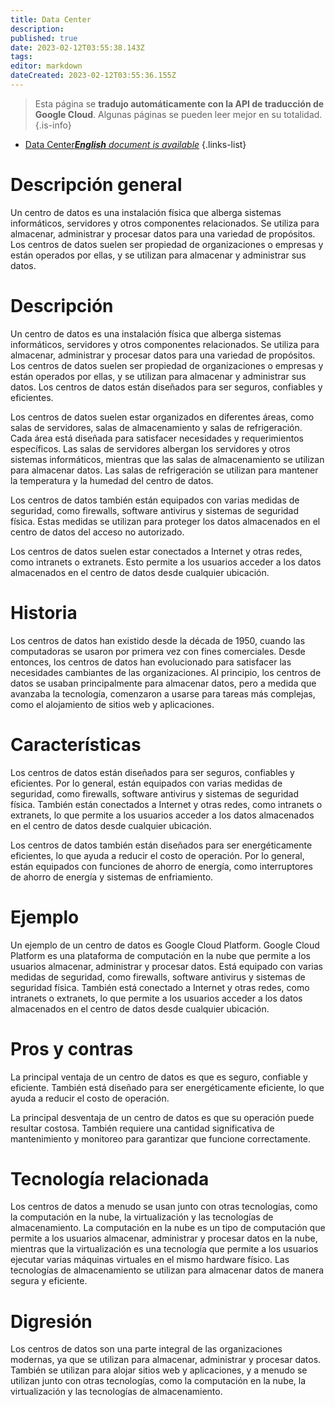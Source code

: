```yaml
---
title: Data Center
description: 
published: true
date: 2023-02-12T03:55:38.143Z
tags: 
editor: markdown
dateCreated: 2023-02-12T03:55:36.155Z
---
```


> Esta página se **tradujo automáticamente con la API de traducción de Google Cloud**.
Algunas páginas se pueden leer mejor en su totalidad.{.is-info}



- [Data Center***English** document is available*](/en/Knowledge-base/Dictionary/data-center)
{.links-list}


# Descripción general
Un centro de datos es una instalación física que alberga sistemas informáticos, servidores y otros componentes relacionados. Se utiliza para almacenar, administrar y procesar datos para una variedad de propósitos. Los centros de datos suelen ser propiedad de organizaciones o empresas y están operados por ellas, y se utilizan para almacenar y administrar sus datos.

# Descripción
Un centro de datos es una instalación física que alberga sistemas informáticos, servidores y otros componentes relacionados. Se utiliza para almacenar, administrar y procesar datos para una variedad de propósitos. Los centros de datos suelen ser propiedad de organizaciones o empresas y están operados por ellas, y se utilizan para almacenar y administrar sus datos. Los centros de datos están diseñados para ser seguros, confiables y eficientes.

Los centros de datos suelen estar organizados en diferentes áreas, como salas de servidores, salas de almacenamiento y salas de refrigeración. Cada área está diseñada para satisfacer necesidades y requerimientos específicos. Las salas de servidores albergan los servidores y otros sistemas informáticos, mientras que las salas de almacenamiento se utilizan para almacenar datos. Las salas de refrigeración se utilizan para mantener la temperatura y la humedad del centro de datos.

Los centros de datos también están equipados con varias medidas de seguridad, como firewalls, software antivirus y sistemas de seguridad física. Estas medidas se utilizan para proteger los datos almacenados en el centro de datos del acceso no autorizado.

Los centros de datos suelen estar conectados a Internet y otras redes, como intranets o extranets. Esto permite a los usuarios acceder a los datos almacenados en el centro de datos desde cualquier ubicación.

# Historia
Los centros de datos han existido desde la década de 1950, cuando las computadoras se usaron por primera vez con fines comerciales. Desde entonces, los centros de datos han evolucionado para satisfacer las necesidades cambiantes de las organizaciones. Al principio, los centros de datos se usaban principalmente para almacenar datos, pero a medida que avanzaba la tecnología, comenzaron a usarse para tareas más complejas, como el alojamiento de sitios web y aplicaciones.

# Características
Los centros de datos están diseñados para ser seguros, confiables y eficientes. Por lo general, están equipados con varias medidas de seguridad, como firewalls, software antivirus y sistemas de seguridad física. También están conectados a Internet y otras redes, como intranets o extranets, lo que permite a los usuarios acceder a los datos almacenados en el centro de datos desde cualquier ubicación.

Los centros de datos también están diseñados para ser energéticamente eficientes, lo que ayuda a reducir el costo de operación. Por lo general, están equipados con funciones de ahorro de energía, como interruptores de ahorro de energía y sistemas de enfriamiento.

# Ejemplo
Un ejemplo de un centro de datos es Google Cloud Platform. Google Cloud Platform es una plataforma de computación en la nube que permite a los usuarios almacenar, administrar y procesar datos. Está equipado con varias medidas de seguridad, como firewalls, software antivirus y sistemas de seguridad física. También está conectado a Internet y otras redes, como intranets o extranets, lo que permite a los usuarios acceder a los datos almacenados en el centro de datos desde cualquier ubicación.

# Pros y contras
La principal ventaja de un centro de datos es que es seguro, confiable y eficiente. También está diseñado para ser energéticamente eficiente, lo que ayuda a reducir el costo de operación.

La principal desventaja de un centro de datos es que su operación puede resultar costosa. También requiere una cantidad significativa de mantenimiento y monitoreo para garantizar que funcione correctamente.

# Tecnología relacionada
Los centros de datos a menudo se usan junto con otras tecnologías, como la computación en la nube, la virtualización y las tecnologías de almacenamiento. La computación en la nube es un tipo de computación que permite a los usuarios almacenar, administrar y procesar datos en la nube, mientras que la virtualización es una tecnología que permite a los usuarios ejecutar varias máquinas virtuales en el mismo hardware físico. Las tecnologías de almacenamiento se utilizan para almacenar datos de manera segura y eficiente.

# Digresión
Los centros de datos son una parte integral de las organizaciones modernas, ya que se utilizan para almacenar, administrar y procesar datos. También se utilizan para alojar sitios web y aplicaciones, y a menudo se utilizan junto con otras tecnologías, como la computación en la nube, la virtualización y las tecnologías de almacenamiento.